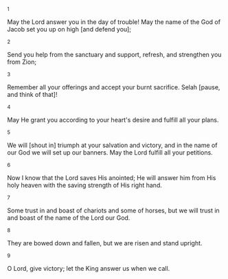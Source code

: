 <sup>1</sup> 

May the Lord answer you in the day of trouble! May the name of the God of Jacob set you up on high [and defend you]; 

<sup>2</sup> 

Send you help from the sanctuary and support, refresh, and strengthen you from Zion; 

<sup>3</sup> 

Remember all your offerings and accept your burnt sacrifice. Selah [pause, and think of that]! 

<sup>4</sup> 

May He grant you according to your heart's desire and fulfill all your plans. 

<sup>5</sup> 

We will [shout in] triumph at your salvation and victory, and in the name of our God we will set up our banners. May the Lord fulfill all your petitions. 

<sup>6</sup> 

Now I know that the Lord saves His anointed; He will answer him from His holy heaven with the saving strength of His right hand. 

<sup>7</sup> 

Some trust in and boast of chariots and some of horses, but we will trust in and boast of the name of the Lord our God. 

<sup>8</sup> 

They are bowed down and fallen, but we are risen and stand upright. 

<sup>9</sup> 

O Lord, give victory; let the King answer us when we call.